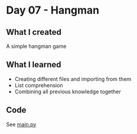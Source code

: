 # Day 07 - Hangman

## What I created
A simple hangman game

## What I learned
- Creating different files and importing from them
- List comprehension
- Combining all previous knowledge together

## Code
See [main.py](main.py)